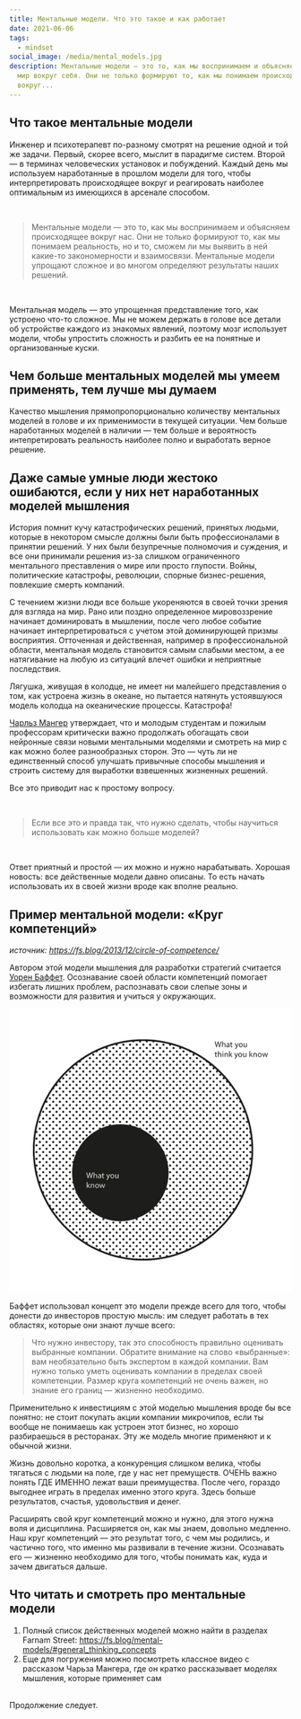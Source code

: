 ```yaml
---
title: Ментальные модели. Что это такое и как работает
date: 2021-06-06
tags:
  - mindset
social_image: /media/mental_models.jpg
description: Ментальные модели — это то, как мы воспринимаем и объясняем себе
  мир вокруг себя. Они не только формируют то, как мы понимаем происходящее
  вокруг...
---
```

## Что такое ментальные модели

Инженер и психотерапевт по-разному смотрят на решение одной и той же задачи. Первый, скорее всего, мыслит в парадигме систем. Второй — в терминах человеческих установок и побуждений. Каждый день мы используем наработанные в прошлом модели для того, чтобы интерпретировать происходящее вокруг и реагировать наиболее оптимальным из имеющихся в арсенале способом.

<br>

> Ментальные модели — это то, как мы воспринимаем и объясняем происходящее вокруг нас. Они не только формируют то, как мы понимаем реальность, но и то, сможем ли мы выявить в ней какие-то закономерности и взаимосвязи. Ментальные модели упрощают сложное и во многом определяют результаты наших решений.

<br>

Ментальная модель — это упрощенная представление того, как устроено что-то сложное. Мы не можем держать в голове все детали об устройстве каждого из знакомых явлений, поэтому мозг использует модели, чтобы упростить сложность и разбить ее на понятные и организованные куски.

<!-- !\[](/media/mental_models.jpg) -->

## Чем больше ментальных моделей мы умеем применять, тем лучше мы думаем

Качество мышления прямопропорционально количеству ментальных моделей в голове и их применимости в текущей ситуации. Чем больше наработанных моделей в наличии — тем больше и вероятность интепретировать реальность наиболее полно и выработать верное решение.

## Даже самые умные люди жестоко ошибаются, если у них нет наработанных моделей мышления

История помнит кучу катастрофических решений, принятых людьми, которые в некотором смысле должны были быть профессионалами в принятии решений. У них были безупречные полномочия и суждения, и все они принимали решения из-за слишком ограниченного ментального преставления о мире или просто глупости. Войны, политические катастрофы, революции, спорные бизнес-решения, повлекшие смерть компаний. 

С течением жизни люди все больше укореняются в своей точки зрения для взгляда на мир. Рано или поздно определенное мировоззрение начинает доминировать в мышлении, после чего любое событие начинает интерпретироваться с учетом этой доминирующей призмы восприятия. Отточенная и действенная, например в профессиональной области, ментальная модель становится самым слабыми местом, а ее натягивание на любую из ситуаций влечет ошибки и неприятные последствия.

Лягушка, живущая в колодце, не имеет ни малейшего представления о том, как устроена жизнь в океане, но пытается натянуть устоявшуюся модель колодца на океанические процессы. Катастрофа!

[Чарльз Мангер](https://en.wikipedia.org/wiki/Charlie_Munger) утверждает, что и молодым студентам и пожилым профессорам критически важно продолжать обогащать свои нейронные связи новыми ментальными моделями и смотреть на мир с как можно более разнообразных сторон. Это — чуть ли не единственный способ улучшать привычные способы мышления и строить систему для выработки взвешенных жизненных решений.

Все это приводит нас к простому вопросу.

<br>

> Если все это и правда так, что нужно сделать, чтобы научиться использовать как можно больше моделей?

<br>

Ответ приятный и простой — их можно и нужно нарабатывать. Хорошая новость: все действенные модели давно описаны. То есть начать использовать их в своей жизни вроде как вполне реально.

## Пример ментальной модели: «Круг компетенций»

*источник: https://fs.blog/2013/12/circle-of-competence/*

Автором этой модели мышления для разработки стратегий считается [Уорен Баффет](https://en.wikipedia.org/wiki/Warren_Buffett). Осознавание своей области компетенций помогает избегать лишних проблем, распознавать свои слепые зоны и возможности для развития и учиться у окружающих.

![](/media/circle-competence.jpg)

Баффет использовал концепт это модели прежде всего для того, чтобы донести до инвесторов простую мысль: им следует работать в тех областях, которые они знают лучше всего:

> Что нужно инвестору, так это способность правильно оценивать выбранные компании. Обратите внимание на слово «выбранные»: вам необязательно быть экспертом в каждой компании. Вам нужно только уметь оценивать компании в пределах своей компетенции. Размер круга компетенций не очень важен, но знание его границ — жизненно необходимо.

Применительно к инвестициям с этой моделью мышления вроде бы все понятно: не стоит покупать акции компании микрочипов, если ты вообще не понимаешь как устроен этот бизнес, но хорошо разбираешься в ресторанах. Эту же модель многие применяют и к обычной жизни.

Жизнь довольно коротка, а конкуренция слишком велика, чтобы тягаться с людьми на поле, где у нас нет премуществ. ОЧЕНЬ важно понять ГДЕ ИМЕННО лежат ваши преимущества. После чего, гораздо выгоднее играть в пределах именно этого круга. Здесь больше результатов, счастья, удовольствия и денег.

Расширять свой круг компетенций можно и нужно, для этого нужна воля и дисциплина. Расширяется он, как мы знаем, довольно медленно. Наш круг компетенций — это результат того, с чем мы родились, и частично того, что именно мы развивали в течение жизни. Осознавать его — жизненно необходимо для того, чтобы понимать как, куда и зачем двигаться дальше.

## Что читать и смотреть про ментальные модели

1. Полный список действенных моделей можно найти в разделах Farnam Street: https://fs.blog/mental-models/#general_thinking_concepts
2. Еще для погружения можно посмотреть классное видео с рассказом Чарьза Мангера, где он кратко рассказывает моделях мышления, которые применяет сам
   <br><br>

Продолжение следует.